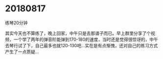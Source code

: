 # 20180817

练琴20分钟

其实今天也不算练了，晚上回家，中午只是去那谱子而已。早上群里分享了个视频，一个学了两年的弹音阶能弹到170-180的速度，当时还是觉得很惊讶的，中午去琴行试了下，自己最多也就120-130吧...实在是有点惭愧，还对自己的练习方式产生了一点质疑...
